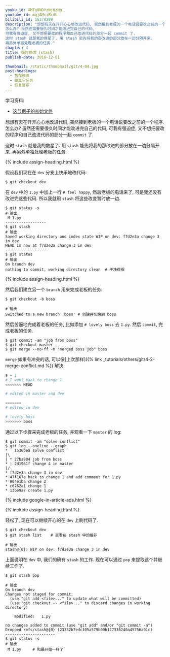 ```yaml
---
youku_id: XMTg0NDYzNjUzNg
youtube_id: mqjAMciBrdU
bilibili_id: 16378209
description: "想想有天在开开心心地改进代码, 突然接到老板的一个电话说要改之前的一个程序.
怎么办? 虽然还需要很久时间才能改进完自己的代码,
可我有强迫症, 又不想把要改的程序和自己改进代码的部分一起 commit 了.
这时 stash 就是我的救星了. 用 stash 能先将我的那改进的部分放在一边分隔开来.
再另外单独处理老板的任务."
chapter: 4
title: 临时修改 (stash)
publish-date: 2016-12-01

thumbnail: /static/thumbnail/git/4-04.jpg
post-headings:
  - 暂存修改
  - 做其它任务
  - 恢复暂存
---
```


学习资料:
  * [这节例子的初始文件](/static/results/git/initial-files/for_gitTUT_4-4.zip)
  



想想有天在开开心心地改进代码, 突然接到老板的一个电话说要改之前的一个程序.
怎么办? 虽然还需要很久时间才能改进完自己的代码, 
可我有强迫症, 又不想把要改的程序和自己改进代码的部分一起 `commit` 了.

这时 `stash` 就是我的救星了. 用 `stash` 能先将我的那改进的部分放在一边分隔开来. 
再另外单独处理老板的任务.

{% include assign-heading.html %}

假设我们现在在 `dev` 分支上快乐地改代码:

```shell
$ git checkout dev
```

在 `dev` 中的 `1.py` 中加上一行 `# feel happy`, 然后老板的电话来了, 可是我还没有改进完这些代码.
所以我就用 `stash` 将这些改变暂时放一边.

```shell
$ git status -s
# 输出
 M 1.py
------------------ 
$ git stash
# 输出
Saved working directory and index state WIP on dev: f7d2e3a change 3 in dev
HEAD is now at f7d2e3a change 3 in dev
-------------------
$ git status
# 输出
On branch dev
nothing to commit, working directory clean  # 干净得很
```

{% include assign-heading.html %}

然后我们建立另一个 `branch` 用来完成老板的任务:

```shell
$ git checkout -b boss

# 输出
Switched to a new branch 'boss' # 创建并切换到 boss
```

然后苦逼地完成着老板的任务, 比如添加 `# lovely boss` 去 `1.py`. 然后 `commit`, 完成老板的任务.

```shell
$ git commit -am "job from boss"
$ git checkout master
$ git merge --no-ff -m "merged boss job" boss
```

`merge` 如果有冲突的话, 可以像[上次那样]({% link _tutorials/others/git/4-2-merge-conflict.md %})
解决.

```python
a = 1
# I went back to change 1
<<<<<<< HEAD

# edited in master and dev

=======
# edited in dev

# lovely boss
>>>>>>> boss
```

通过以下步骤来完成老板的任务, 并观看一下 `master` 的 log:

```shell
$ git commit -am "solve conflict"
$ git log --oneline --graph
*   1536bea solve conflict
|\  
| * 27ba884 job from boss
* | 2d1961f change 4 in master
|/  
* f7d2e3a change 3 in dev
* 47f167e back to change 1 and add comment for 1.py
* 904e1ba change 2
* c6762a1 change 1
* 13be9a7 create 1.py
```

{% include google-in-article-ads.html %}

{% include assign-heading.html %}

轻松了, 现在可以继续开心的在 `dev` 上刷代码了.

```shell
$ git checkout dev
$ git stash list    # 查看在 stash 中的缓存

# 输出
stash@{0}: WIP on dev: f7d2e3a change 3 in dev
```

上面说明在 `dev` 中, 我们的确有 `stash` 的工作. 现在可以通过 `pop` 来提取这个并继续工作了.

```shell
$ git stash pop

# 输出
On branch dev
Changes not staged for commit:
  (use "git add <file>..." to update what will be committed)
  (use "git checkout -- <file>..." to discard changes in working directory)

	modified:   1.py

no changes added to commit (use "git add" and/or "git commit -a")
Dropped refs/stash@{0} (23332b7edc105a579b09b127336240a45756a91c)
----------------------
$ git status -s
# 输出
 M 1.py     # 和最开始一样了
```
